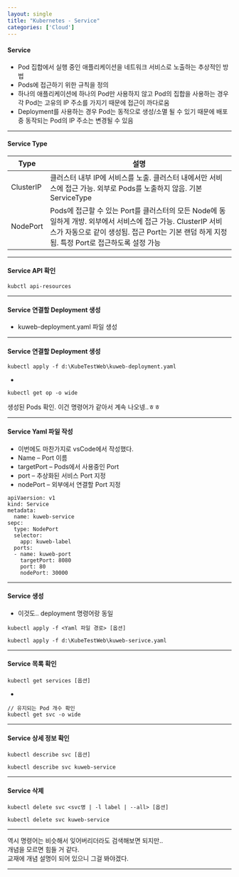 ```yaml
---
layout: single
title: "Kubernetes - Service"
categories: ['Cloud']
---
```


#### Service
* Pod 집합에서 실행 중인 애플리케이션을 네트워크 서비스로 노출하는 추상적인 방법
* Pods에 접근하기 위한 규칙을 정의
* 하나의 애플리케이션에 하나의 Pod만 사용하지 않고 Pod의 집합을 사용하는 경우 각 Pod는 고유의 IP 주소를 가지기 때문에 접근이 까다로움
* Deployment를 사용하는 경우 Pod는 동적으로 생성/소멸 될 수 있기 때문에 배포 중 동작되는 Pod의 IP 주소는 변경될 수 있음
   
***

#### Service Type
   
|Type|설명|
|----|-------|
|ClusterIP|클러스터 내부 IP에 서비스를 노출. 클러스터 내에서만 서비스에 접근 가능. 외부로 Pods를 노출하지 않음. 기본 ServiceType|
|NodePort|Pods에 접근할 수 있는 Port를 클러스터의 모든 Node에 동일하게 개방. 외부에서 서비스에 접근 가능. ClusterIP 서비스가 자동으로 같이 생성됨. 접근 Port는 기본 랜덤 하게 지정됨. 특정 Port로 접근하도록 설정 가능||LoadBalancer|클라우드 공급자의 로드 밸런서를 사용하여 서비스를 외부에 노출. 외부에서 서비스에 접근 가능. 클라우드 환경에서만 사용 가능. NodePort 및 ClusterIP 서비스가 자동으로 같이 생성됨|
   
***

#### Service API 확인
   
```
kubctl api-resources
```
   
***

#### Service 연결할 Deployment 생성
* kuweb-deployment.yaml 파일 생성
   
***

#### Service 연결할 Deployment 생성
   
```
kubectl apply -f d:\KubeTestWeb\kuweb-deployment.yaml
```
   
-
   
```
kubectl get op -o wide
```
   
생성된 Pods 확인. 이건 명령어가 같아서 계속 나오넹..ㅎㅎ
   
***

#### Service Yaml 파일 작성
* 이번에도 마찬가지로 vsCode에서 작성했다.
* Name – Port 이름
* targetPort – Pods에서 사용중인 Port
* port – 추상화된 서비스 Port 지정
* nodePort – 외부에서 연결할 Port 지정
   
```
apiVaersion: v1
kind: Service
metadata:
  name: kuweb-service
sepc:
  type: NodePort
  selector:
    app: kuweb-label
  ports:
  - name: kuweb-port
    targetPort: 8080
    port: 80
    nodePort: 30000
```   
   
***

#### Service 생성
* 이것도.. deployment 명령어랑 동일
   
```
kubectl apply -f <Yaml 파일 경로> [옵션]

kubectl apply -f d:\KubeTestWeb\kuweb-serivce.yaml
```
   
***

#### Service 목록 확인
   
```
kubectl get services [옵션]
```   
   
-
   
```
// 유지되는 Pod 개수 확인
kubectl get svc -o wide
```
   
***

#### Service 상세 정보 확인
   
```
kubectl describe svc [옵션]

kubectl describe svc kuweb-service
```

***

#### Service 삭제
   
```
kubectl delete svc <svc명 | -l label | --all> [옵션]

kubectl delete svc kuweb-service
```
   
***

역시 명령어는 비슷해서 잊어버리더라도 검색해보면 되지만..   
개념을 모르면 힘들 거 같다.   
교재에 개념 설명이 되어 있으니 그걸 봐야겠다.   
   
***




